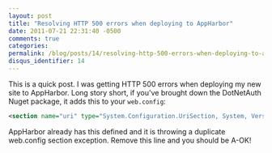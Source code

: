```yaml
---
layout: post
title: "Resolving HTTP 500 errors when deploying to AppHarbor"
date: 2011-07-21 22:31:40 -0500
comments: true
categories:
permalink: /blog/posts/14/resolving-http-500-errors-when-deploying-to-apphar
disqus_identifier: 14
---
```


This is a quick post. I was getting HTTP 500 errors when deploying my new site to AppHarbor. Long story short, if you've brought down the DotNetAuth Nuget package, it adds this to your `web.config`:

```xml
<section name="uri" type="System.Configuration.UriSection, System, Version=2.0.0.0, Culture=neutral, PublicKeyToken=b77a5c561934e089" />
```

AppHarbor already has this defined and it is throwing a duplicate web.config section exception. Remove this line and you should be A-OK!